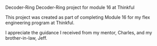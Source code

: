 Decoder-Ring
Decoder-Ring project for module 16 at Thinkful

This project was created as part of completing Module 16 for my flex engineering program at Thinkful.

I appreciate the guidance I received from my mentor, Charles, and my brother-in-law, Jeff.